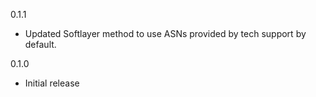 0.1.1
* Updated Softlayer method to use ASNs provided by tech support by default.

0.1.0 
* Initial release
